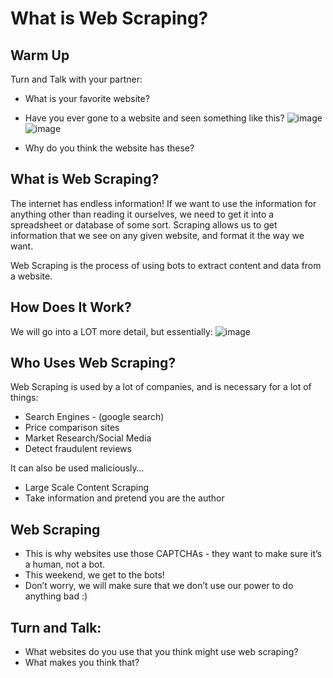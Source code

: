 # What is Web Scraping?

## Warm Up 

Turn and Talk with your partner:
- What is your favorite website?
- Have you ever gone to a website and seen something like this?
![image](https://user-images.githubusercontent.com/25447342/49225573-a480f880-f3a1-11e8-8a2a-ef22fc7fce38.png)
![image](https://user-images.githubusercontent.com/25447342/49225585-afd42400-f3a1-11e8-86e2-900bf5b949a2.png)

- Why do you think the website has these?

## What is Web Scraping?

The internet has endless information! If we want to use the information for anything other than reading it ourselves, we need to get it into a spreadsheet or database of some sort. Scraping allows us to get information that we see on any given website, and format it the way we want. 

Web Scraping is the process of using bots to extract content and data from a website.

## How Does It Work?

We will go into a LOT more detail, but essentially:
![image](https://user-images.githubusercontent.com/25447342/49225647-ddb96880-f3a1-11e8-8971-2bb46008197f.png)

## Who Uses Web Scraping?

Web Scraping is used by a lot of companies, and is necessary for a lot of things:
- Search Engines - (google search)
- Price comparison sites
- Market Research/Social Media
- Detect fraudulent reviews

It can also be used maliciously…
- Large Scale Content Scraping
- Take information and pretend you are the author

## Web Scraping 

- This is why websites use those CAPTCHAs - they want to make sure it’s a human, not a bot.
- This weekend, we get to the bots! 
- Don’t worry, we will make sure that we don’t use our power to do anything bad :) 

## Turn and Talk: 

- What websites do you use that you think might use web scraping?
- What makes you think that?
